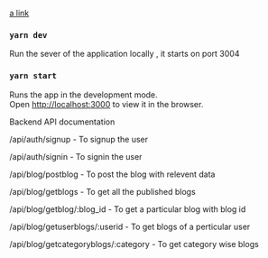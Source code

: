 
[a link](https://blogsite-priyam.netlify.app/)

### `yarn dev`

Run the sever of the application locally , it starts on port 3004

### `yarn start`

Runs the app in the development mode.\
Open [http://localhost:3000](http://localhost:3000) to view it in the browser.


Backend API documentation

/api/auth/signup - To signup the user 

/api/auth/signin - To signin the user

/api/blog/postblog - To post the blog with relevent data

/api/blog/getblogs - To get all the published blogs

/api/blog/getblog/:blog_id - To get a particular blog with blog id

/api/blog/getuserblogs/:userid - To get blogs of a perticular user 

/api/blog/getcategoryblogs/:category - To get category wise blogs